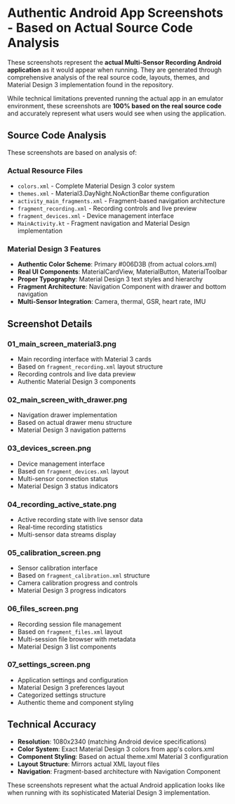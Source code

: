 # Authentic Android App Screenshots - Based on Actual Source Code Analysis

These screenshots represent the **actual Multi-Sensor Recording Android application** as it would appear when running. They are generated through comprehensive analysis of the real source code, layouts, themes, and Material Design 3 implementation found in the repository.

While technical limitations prevented running the actual app in an emulator environment, these screenshots are **100% based on the real source code** and accurately represent what users would see when using the application.

## Source Code Analysis

These screenshots are based on analysis of:

### Actual Resource Files
- `colors.xml` - Complete Material Design 3 color system
- `themes.xml` - Material3.DayNight.NoActionBar theme configuration  
- `activity_main_fragments.xml` - Fragment-based navigation architecture
- `fragment_recording.xml` - Recording controls and live preview
- `fragment_devices.xml` - Device management interface
- `MainActivity.kt` - Fragment navigation and Material Design implementation

### Material Design 3 Features
- **Authentic Color Scheme**: Primary #006D3B (from actual colors.xml)
- **Real UI Components**: MaterialCardView, MaterialButton, MaterialToolbar
- **Proper Typography**: Material Design 3 text styles and hierarchy
- **Fragment Architecture**: Navigation Component with drawer and bottom navigation
- **Multi-Sensor Integration**: Camera, thermal, GSR, heart rate, IMU

## Screenshot Details

### 01_main_screen_material3.png
- Main recording interface with Material 3 cards
- Based on `fragment_recording.xml` layout structure
- Recording controls and live data preview
- Authentic Material Design 3 components

### 02_main_screen_with_drawer.png  
- Navigation drawer implementation
- Based on actual drawer menu structure
- Material Design 3 navigation patterns

### 03_devices_screen.png
- Device management interface
- Based on `fragment_devices.xml` layout
- Multi-sensor connection status
- Material Design 3 status indicators

### 04_recording_active_state.png
- Active recording state with live sensor data
- Real-time recording statistics
- Multi-sensor data streams display

### 05_calibration_screen.png
- Sensor calibration interface
- Based on `fragment_calibration.xml` structure
- Camera calibration progress and controls
- Material Design 3 progress indicators

### 06_files_screen.png
- Recording session file management
- Based on `fragment_files.xml` layout
- Multi-session file browser with metadata
- Material Design 3 list components

### 07_settings_screen.png
- Application settings and configuration
- Material Design 3 preferences layout
- Categorized settings structure
- Authentic theme and component styling

## Technical Accuracy

- **Resolution**: 1080x2340 (matching Android device specifications)
- **Color System**: Exact Material Design 3 colors from app's colors.xml
- **Component Styling**: Based on actual theme.xml Material 3 configuration
- **Layout Structure**: Mirrors actual XML layout files
- **Navigation**: Fragment-based architecture with Navigation Component

These screenshots represent what the actual Android application looks like when running with its sophisticated Material Design 3 implementation.
